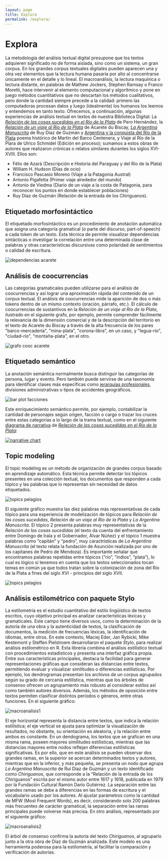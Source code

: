 ```yaml
---
layout: page
title: Explora
permalink: /explora/
---
```


# Explora

La metodología del análisis textual digital presupone que los textos adquieren significado no de forma aislada, sino como un sistema, un gran corpus. En los grandes corpus textuales digitales pueden aparecen una y otra vez elementos que la lectura humana pasaría por alto al concentrarse únicamente en el detalle y lo lineal. El macroanálisis, la lectura maquínica o lectura distante, en palabras de Mathew Jockers, Stephen Ramsay o Franco Moretti, hace intervenir al elemento computacional y algorítmico y pone en juego métodos cuantitativos que no descartan los métodos cualitativos, pero donde la cantidad siempre precede a la calidad: primero las computadoras procesan datos y luego (idealmente) los humanos los leemos y entendemos en tanto texto.
Ofrecemos, a continuación, algunas experiencias de análisis textual en textos de nuestra Biblioteca Digital: La [_Relación de las cosas sucedidas en el Río de la Plata_](http://hdlabconicet.github.io/Relacion-de-las-cosas-sucedidas/) de Pero Hernández, la [_Relación de un viaje al Río de la Plata_](https://hdlab.space/Relacion-de-un-viaje/) de Acarete du Biscay, [_La Argentina Manuscrita_](https://hdlab.space/La-Argentina-Manuscrita/) de Ruy Díaz de Guzmán y [Argentina y la conquista del Río de la Plata](https://hdlab.space/argentina-y-conquista-del-rio-de-la-plata/) poema histórico de Martín del Barco Centenera, y Viaje al Río de la Plara de Ulrico Schmidel (Edición en proceso); sumamos a estos obras de autores que realizaron crónicas o relatos similares durantes los siglos XVI-XVIII. Ellos son:
* Félix de Azará (Descripción e Historia del Paraguay y del Río de la Plata)
* William H. Hudson (Días de ocio)
* Francisco Pascasio Moreno (Viaje a la Patagonia Austral)
* Antonio Pigafetta (Primer viaje alrededor del mundo)
* Antonio de Viedma (Diario de un viaje a la costa de Patagonia, para reconocer los puntos en donde establecer poblaciones)
* Ruy Díaz de Guzmán (Relación de la entrada de los Chiriguanos).

## Etiquetado morfosintáctico
El etiquetado morfosintáctico es un procedimiento de anotación automática que asigna una categoría gramatical (o parte del discurso, part-of-speech) a cada token de un texto. Esta técnica de permite visualizar dependencias sintácticas o investigar la correlación entre una determinada clase de palabras y otras características discursivas como polaridad de sentimientos o calidad de escritura.

![dependencias acarete](assets/img/explora/dependencias-dubiscay.png)

## Análisis de coocurrencias
Las categorías gramaticales pueden utilizarse para el análisis de coocurrencias y así lograr una aproximación rápida del contenido de un corpus textual. El análisis de coocurrencias mide la aparición de dos o más tokens dentro de un mismo contexto (oración, párrafo, etc.). El cálculo de coocurrencias de sustantivos en la _Relación de un viaje al Río de la Plata_, ilustrado en el siguiente grafo, por ejemplo, permite comprender fácilmente la relevancia de la dimensión comercial y de la descripción del territorio en el texto de Acarete du Biscay a través de la alta frecuencia de los pares "barco-mercadería", "mina-plata", "corona-libra", en un caso, y "legua-río", "ciudad-río", "montaña-plata", en el otro.

![grafo cooc acarete](assets/img/explora/cooc_sust_sust_dubiscay.png)


## Etiquetado semántico
La anotación semántica normalmente busca distinguir las categorías de persona, lugar y evento. Pero también puede servirse de una taxonomía para identificar clases más específicas como [jerarquías profesionales](https://github.com/hdcaicyt/Relacion-de-las-cosas-sucedidas/blob/master/assets/taxonomia-personajes-pero-hernandez.pdf), divisiones administrativas o tipos de accidentes geográficos. 

![bar plot facciones](assets/img/explora/conteo_personajes_categ.png)

Este enriquecimiento semántico permite, por ejemplo, contabilizar la cantidad de personajes según origen, facción o cargo o trazar los cruces entre estas categorías a lo largo de la trama textual, como en el siguiente [diagrama de narrativa](http://hdlab.space/Relacion-de-las-cosas-sucedidas/narrative-chart/) de [_Relación de las cosas sucedidas en el Río de la Plata_](http://hdlab.space/Relacion-de-las-cosas-sucedidas/):

<a href="http://hdlab.space/Relacion-de-las-cosas-sucedidas/narrative-chart/" target="_blank"><img src="http://hdlab.space/Relacion-de-las-cosas-sucedidas/assets/img/narrative-chart.png" alt="narrative chart"></a>


## Topic modeling
El topic modeling es un método de organización de grandes corpus basado en aprendizaje automático. Esta técnica permite detectar los tópicos presentes en una colección textual, los documentos que responden a cada tópico y las palabras que lo representan sin necesidad de datos etiquetados.

![topics pelagios](assets/img/explora/topic_texts_pelagios.png)

El siguiente gráfico muestra las diez palabras más representativas de cada tópico para una experiencia de modelización de tópicos para _Relación de las cosas sucedidas_, _Relación de un viaje al Río de la Plata_ y _La Argentina Manuscrita_. El tópico 2 presenta palabras muy representativas de la _Relación de las cosas sucedidas_ (el texto da cuenta del enfrentamiento entre Domingo de Irala y el Gobernador, Álvar Núñez) y el tópico 1 muestra palabras como “capitán” y “pedro”, muy caractrísticas de _La Argentina Manuscrita_ (el texto relata la fundación de Asunción realizada por uno de los capitanes de Pedro de Mendoza). Es importante señalar que encontramos palabras repetidas entre tópicos (“río”, “indios”, “plata”), lo cual es lógico si tenemos en cuenta que los textos seleccionados tocan temas en común ya que todos tratan sobre la colonización de zona del Río de la Plata a fines del siglo XVI - principios del siglo XVII.

![topics pelagios](assets/img/explora/topic_words_pelagios.png)


## Análisis estilométrico con paquete Stylo
La estilometría es el estudio cuantitativo del estilo lingüístico de textos escritos, cuyo objetivo principal es analizar características léxicas y gramaticales. Este campo tiene diversos usos, como la determinación de la autoría de una obra y la autenticidad de textos, la clasificación de documentos, la medición de frecuencias léxicas, la identificación de idiomas, entre otros. 
En este contexto, Maciej Eder, Jan Rybicki, Mike Kestemont y Steffen Pielstroem desarrollaron el paquete _Stylo_, para realizar análisis estilométrico en R. Esta librería combina el análisis estilístico textual con procedimientos estadísticos y presenta una interfaz gráfica propia. Entre sus características principales, destaca la facilidad para generar representaciones gráficas que consideran las distancias entre textos, permitiendo evaluar y visualizar similitudes o diferencias estilísticas.
Por ejemplo, los dendrogramas presentan los archivos de un corpus agrupados según su grado de cercanía estilística, mientras que los árboles de consenso ofrecen un agrupamiento más robusto al considerar estilos así como también autores diversos. Además, los métodos de oposición entre textos permiten clasificar distintos períodos o géneros, entre otras funciones.
En el siguiente gráfico:

![macroanalisis1](assets/img/explora/macroanalisis-ngram-eder-delta.png)

El eje horizontal representa la distancia entre textos, que indica la relación estilística; el eje vertical se ajusta para optimizar la visualización de resultados, no obstante, su orientación es aleatoria, y la relación entre ambos es constante. En un dendograma, los textos que se grafican en una misma rama, poseen mayores similitudes estilísticas, mientras que las distancias mayores entre nodos reflejan diferencias estilísticas significativas. Es por ello, que en este análisis se pueden observar dos grandes ramas, en la superior se acercan determinados textos y autores, mientras que en la inferior, y más pequeña, se presenta un nodo que agrupa _La Argentina Manuscrita_ de Rui Díaz de Guzmán y un texto identificado como _Chiriguanos_, que corresponde a la “Relación de la entrada de los Chiriguanos” escrita por el mismo autor entre 1617 y 1618, publicada en 1979 por la Fundación Cultural Ramón Darío Gutiérrez. La separación entre las grandes ramas se debe a diferencias en las formas de escritura y el vocabulario usado por los autores. Al ajustar parámetros como la cantidad de MFW (Most Frequent Words), es decir, considerando solo 200 palabras más frecuentes de carácter gramatical, la separación entre las ramas principales puede volverse más precisa.
En otro análisis, representado por el siguiente gráfico:

![macroanalisis2](assets/img/explora/macroanalisis-consensus-tree.png)

El árbol de consenso confirma la autoría del texto _Chiriguanos_, al agruparlo junto a la otra obra de Díaz de Guzmán analizada. Este modelo es una herramienta poderosa para la estilometría, al facilitar la comparación y verificación de autorías.


[pelagios-site]: http://commons.pelagios.org/2017/08/pelagios-commons-al-sur-extending-pelagios-to-the-south-of-the-american-continent-2/
[pero-site]: http://hdlab.space/Relacion-de-las-cosas-sucedidas
[acarete-site]: http://hdlab.space/Relacion-de-un-viaje
[ruy-diaz-site]: http://hdlab.space/La-Argentina-Manuscrita/

